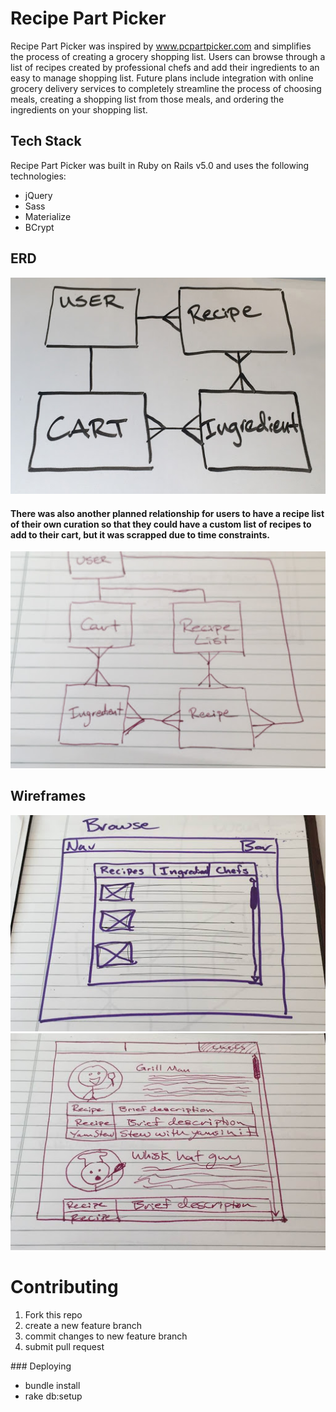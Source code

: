 # Recipe Part Picker

Recipe Part Picker was inspired by www.pcpartpicker.com and simplifies the process of creating a grocery shopping list. Users can browse through a list of recipes created by professional chefs and add their ingredients to an easy to manage shopping list. Future plans include integration with online grocery delivery services to completely streamline the process of choosing meals, creating a shopping list from those meals, and ordering the ingredients on your shopping list. 

## Tech Stack
Recipe Part Picker was built in Ruby on Rails v5.0 and uses the following technologies:
<ul>
	<li>jQuery</li>
	<li>Sass</li>
	<li>Materialize</li>
	<li>BCrypt</li>
</ul>



## ERD

<img src="./readme-images/ERD.jpg">

#### There was also another planned relationship for users to have a recipe list of their own curation so that they could have a custom list of recipes to add to their cart, but it was scrapped due to time constraints. 

<img src="./readme-images/planned-ERD.jpg">

## Wireframes

<img src="./readme-images/browse-wireframe.jpg">
<img src="./readme-images/chef-browse.jpg">











# Contributing
<ol>
	<li>
		Fork this repo
	</li>
	<li>
		create a new feature branch
	</li>
	<li>
		commit changes to new feature branch
	</li>
	<li>
		submit pull request
	</li>
</ol>
### Deploying
<ul>
	<li> bundle install</li>
	<li> rake db:setup</li>
</ul>


